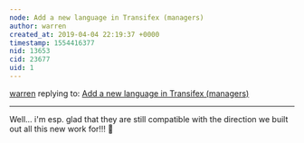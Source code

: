 ```yaml
---
node: Add a new language in Transifex (managers)
author: warren
created_at: 2019-04-04 22:19:37 +0000
timestamp: 1554416377
nid: 13653
cid: 23677
uid: 1
---
```




[warren](../profile/warren) replying to: [Add a new language in Transifex (managers)](../notes/liz/10-26-2016/add-a-new-language-in-transifex-managers)

----
 Well... i'm esp. glad that they are still compatible with the direction we built out all this new work for!!! 🙌 